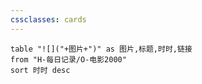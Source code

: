 ```yaml
---
cssclasses: cards
---
```


```dataview
table "![]("+图片+")" as 图片,标题,时时,链接
from "H-每日记录/O-电影2000"
sort 时时 desc
```
   
